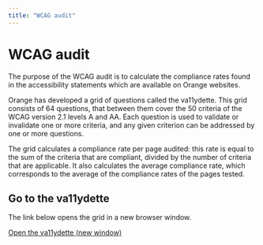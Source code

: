 ```yaml
---
title: "WCAG audit"
---
```


# WCAG audit

The purpose of the WCAG audit is to calculate the compliance rates found in the accessibility statements which are available on Orange websites. 

Orange has developed a grid of questions called the va11ydette. This grid consists of 64 questions, that between them cover the 50 criteria of the WCAG version 2.1 levels A and AA. Each question is used to validate or invalidate one or more criteria, and any given criterion can be addressed by one or more questions. 

The grid calculates a compliance rate per page audited: this rate is equal to the sum of the criteria that are compliant, divided by the number of criteria that are applicable. It also calculates the average compliance rate, which corresponds to the average of the compliance rates of the pages tested. 

## Go to the va11ydette

The link below opens the grid in a new browser window.   

<a href="/fr/web/la-va11ydette/?lang=en" target="_blank" rel="noopener noreferrer" class="btn btn-secondary" title="Open the va11ydette (new window)">Open the va11ydette <span class="sr-only"> (new window)</span></a>
